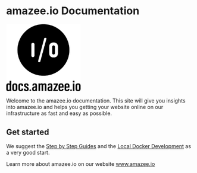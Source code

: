 # amazee.io Documentation
  
  
<img src="./Docs_amazeeio.png" width="200" />


Welcome to the amazee.io documentation. This site will give you insights into amazee.io and helps you getting your website online on our infrastructure as fast and easy as possible.

## Get started

We suggest the [Step by Step Guides](./step_by_step_guides/step_by_step_guides.html) and the [Local Docker Development](./local_docker_development/local_docker_development.html) as a very good start.


Learn more about amazee.io on our website www.amazee.io


